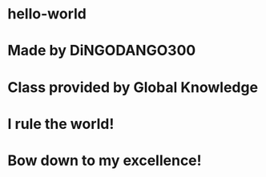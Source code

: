 # hello-world
# Made by DiNGODANGO300
# Class provided by Global Knowledge
# I rule the world!
# Bow down to my excellence!